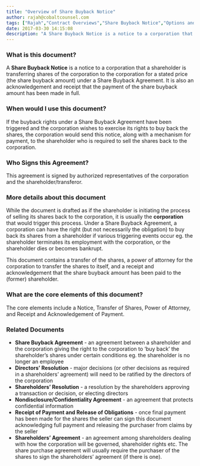 ```yaml
---
title: "Overview of Share Buyback Notice"
author: rajah@cobaltcounsel.com
tags: ["Rajah","Contract Overviews","Share Buyback Notice","Options and Buyback"]
date: 2017-03-30 14:15:08
description: "A Share Buyback Notice is a notice to a corporation that a shareholder is transferring shares of the corporation to the corporation for a stated price (the share buyback amount) under a Share Buyback Agreement."
---
```



 

### What is this document?

A **Share Buyback Notice** is a notice to a corporation that a shareholder is transferring shares of the corporation to the corporation for a stated price (the share buyback amount) under a Share Buyback Agreement. It is also an acknowledgement and receipt that the payment of the share buyback amount has been made in full.

 

### When would I use this document?
If the buyback rights under a Share Buyback Agreement have been triggered and the corporation wishes to exercise its rights to buy back the shares, the corporation would send this notice, along with a mechanism for payment, to the shareholder who is required to sell the shares back to the corporation. 

 

### Who Signs this Agreement?
This agreement is signed by authorized representatives of the corporation and the shareholder/transferor.

 

### More details about this document
While the document is drafted as if the shareholder is initiating the process of selling its shares back to the corporation, it is usually the **corporation** that would trigger this process. Under a Share Buyback Agreement, a corporation can have the right (but not necessarily the obligation) to buy back its shares from a shareholder if various triggering events occur eg. the shareholder terminates its employment with the corporation, or the shareholder dies or becomes bankrupt.

This document contains a transfer of the shares, a power of attorney for the corporation to transfer the shares to itself, and a receipt and acknowledgement that the share buyback amount has been paid to the (former) shareholder.

 

### What are the core elements of this document?
The core elements include a Notice, Transfer of Shares, Power of Attorney, and Receipt and Acknowledgement of Payment.

 

### Related Documents
- **Share Buyback Agreement** - an agreement between a shareholder and the corporation giving the right to the corporation to ‘buy back’ the shareholder’s shares under certain conditions eg. the shareholder is no longer an employee
- **Directors’ Resolution** - major decisions (or other decisions as required in a shareholders’ agreement) will need to be ratified by the directors of the corporation
- **Shareholders’ Resolution** -  a resolution by the shareholders approving a transaction or decision, or electing directors
- **Nondisclosure/Confidentiality Agreement** - an agreement that protects confidential information
- **Receipt of Payment and Release of Obligations** - once final payment has been made for the shares the seller can sign this document acknowledging full payment and releasing the purchaser from claims by the seller
- **Shareholders’ Agreement** - an agreement among shareholders dealing with how the corporation will be governed, shareholder rights etc. The share purchase agreement will usually require the purchaser of the shares to sign the shareholders’ agreement (if there is one).
